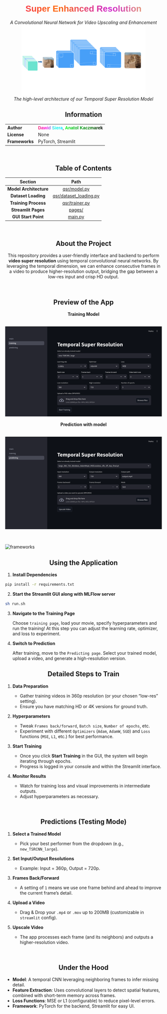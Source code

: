 <link rel="stylesheet" href="./figures/styles.css">
<div align="center">
  <h1 style="font-family: Arial, Helvetica, sans-serif; background: linear-gradient(to right, #f32170, #ff6b08, #cf23cf, #eedd44);-webkit-text-fill-color: transparent; -webkit-background-clip: text;">Super Enhanced Resolution</h1>
  <i>A Convolutional Neural Network for Video Upscaling and Enhancement</i>
</div>

<div align="center">
  <img src="figures/model_diagram.png" width="400" alt="Model Diagram" />
  <br>
  <em>The high-level architecture of our Temporal Super Resolution Model</em>
</div>

## <div align="center">Information</div>

<div align="center">
  <table>
    <tr>
      <td><strong>Author</strong></td>
      <td><b style="font-family: Arial, Helvetica, sans-serif; background: linear-gradient(to right, #f32170,rgb(255, 8, 230),rgb(15, 251, 231),rgb(0, 225, 255));-webkit-text-fill-color: transparent; -webkit-background-clip: text;">Dawid Siera</b>, <b style="font-family: Arial, Helvetica, sans-serif; background: linear-gradient(to right,rgb(0, 250, 17),rgb(1, 161, 25),rgb(1, 123, 5),rgb(0, 0, 0));-webkit-text-fill-color: transparent; -webkit-background-clip: text;">Anatol Kaczmarek<b></td>
    </tr>
    <tr>
      <td><strong>License</strong></td>
      <td>None</td>
    </tr>
    <tr>
      <td><strong>Frameworks</strong></td>
      <td>PyTorch, Streamlit</td>
    </tr>
  </table>
  
</div>

<br>

## <div align="center">Table of Contents</div>

<div align="center">

| Section                 | Path                                     |
| :---------------------: | :---------------------------------------: |
| **Model Architecture**  | [qsr/model.py](qsr/model.py)             |
| **Dataset Loading**     | [qsr/dataset_loading.py](qsr/dataset_loading.py) |
| **Training Process**    | [qsr/trainer.py](qsr/trainer.py)         |
| **Streamlit Pages**     | [pages/](pages)                          |
| **GUI Start Point**     | [main.py](main.py)                       |

</div>

<br>

## <div align="center">About the Project</div>

<div align="center">
  <p style="max-width:650px">
    This repository provides a user-friendly interface and backend to perform <strong>video super resolution</strong> using temporal convolutional neural networks. By leveraging the temporal dimension, we can enhance consecutive frames in a video to produce higher-resolution output, bridging the gap between a low-res input and crisp HD output.
  </p>
</div>

<br>

## <div align="center">Preview of the App</div>

<div align="center"><b>Training Model</b></div>
<br>

![test](figures/streamlit_train.svg)

<div align="center"><b>Prediction with model</b></div>
<br>

![test](figures/streamlit_prediction.svg)

<br>

![frameworks](figures/frameworks.gif)

## <div align="center">Using the Application</div>

1. **Install Dependencies**

```sh
pip install -r requirements.txt
```

2. **Start the Streamlit GUI along with MLFlow server**

```sh
sh run.sh
```

3. **Navigate to the Training Page**

    Choose `training page`, load your movie, specify hyperparameters and run the training! At this step you can adjust the learning rate, optimizer, and loss to experiment.

4. **Switch to Prediction**

    After training, move to the `Predicting page`. Select your trained model, upload a video, and generate a high-resolution version.

## <div align="center">Detailed Steps to Train</div>

1. **Data Preparation**  
   - Gather training videos in 360p resolution (or your chosen “low-res” setting).  
   - Ensure you have matching HD or 4K versions for ground truth.

2. **Hyperparameters**  
   - Tweak `Frames back/forward`, `Batch size`, `Number of epochs`, etc.  
   - Experiment with different `Optimizers` (`Adam`, `AdamW`, `SGD`) and `Loss` functions (`MSE`, `L1`, etc.) for best performance.

3. **Start Training**  
   - Once you click **Start Training** in the GUI, the system will begin iterating through epochs.  
   - Progress is logged in your console and within the Streamlit interface.

4. **Monitor Results**  
   - Watch for training loss and visual improvements in intermediate outputs.  
   - Adjust hyperparameters as necessary.

<br>

## <div align="center">Predictions (Testing Mode)</div>

1. **Select a Trained Model**  
   - Pick your best performer from the dropdown (e.g., `new_TSRCNN_large`).

2. **Set Input/Output Resolutions**  
   - Example: Input = 360p, Output = 720p.

3. **Frames Back/Forward**  
   - A setting of `1` means we use one frame behind and ahead to improve the current frame’s detail.

4. **Upload a Video**  
   - Drag & Drop your `.mp4` or `.mov` up to 200MB (customizable in `streamlit` config).

5. **Upscale Video**  
   - The app processes each frame (and its neighbors) and outputs a higher-resolution video.

<br>

## <div align="center">Under the Hood</div>

- **Model**: A temporal CNN leveraging neighboring frames to infer missing detail.  
- **Feature Extraction**: Uses convolutional layers to detect spatial features, combined with short-term memory across frames.  
- **Loss Functions**: MSE or L1 (configurable) to reduce pixel-level errors.  
- **Framework**: PyTorch for the backend, Streamlit for easy UI.

